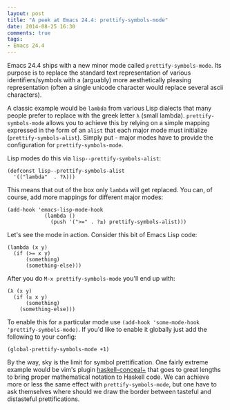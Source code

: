 ```yaml
---
layout: post
title: "A peek at Emacs 24.4: prettify-symbols-mode"
date: 2014-08-25 16:30
comments: true
tags:
- Emacs 24.4
---
```


Emacs 24.4 ships with a new minor mode called
`prettify-symbols-mode`. Its purpose is to replace the standard text
representation of various identifiers/symbols with a (arguably) more
aesthetically pleasing representation (often a single unicode
character would replace several ascii characters).

A classic example would be `lambda` from various Lisp dialects that many people
prefer to replace with the greek letter `λ` (small lambda). `prettify-symbols-mode` allows you
to achieve this by relying on a simple mapping expressed in the form of an `alist` that
each major mode must initialize (`prettify-symbols-alist`).
Simply put - major modes have to provide the configuration for `prettify-symbols-mode`.

Lisp modes do this via `lisp--prettify-symbols-alist`:

``` elisp
(defconst lisp--prettify-symbols-alist
  '(("lambda"  . ?λ)))
```

This means that out of the box only `lambda` will get replaced.
You can, of course, add more mappings for different major modes:

``` elisp
(add-hook 'emacs-lisp-mode-hook
            (lambda ()
              (push '(">=" . ?≥) prettify-symbols-alist)))
```

Let's see the mode in action. Consider this bit of Emacs Lisp code:

``` elisp
(lambda (x y)
  (if (>= x y)
      (something)
      (something-else)))
```

After you do `M-x prettify-symbols-mode` you'll end up with:

``` elisp
(λ (x y)
  (if (≥ x y)
      (something)
    (something-else)))
```

To enable this for a particular mode use `(add-hook 'some-mode-hook 'prettify-symbols-mode)`.
If you'd like to enable it globally just add the following to your config:

``` elisp
(global-prettify-symbols-mode +1)
```

By the way, sky is the limit for symbol prettification. One fairly extreme example would be
vim's plugin [haskell-conceal+](https://github.com/enomsg/vim-haskellConcealPlus) that goes to great
lengths to bring proper mathematical notation to Haskell code. We can achieve more or less the same effect
with `prettify-symbols-mode`, but one have to ask themselves where should we draw the border between
tasteful and distasteful prettifications.
